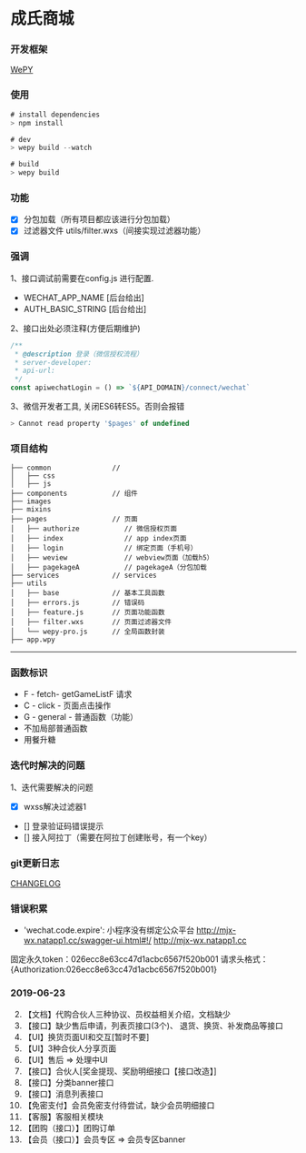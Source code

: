 # 成氏商城

### 开发框架
[WePY](https://tencent.github.io/wepy/)

### 使用
```js
# install dependencies
> npm install

# dev
> wepy build --watch

# build
> wepy build
```

### 功能
- [x] 分包加载（所有项目都应该进行分包加载）
- [x] 过滤器文件 utils/filter.wxs（间接实现过滤器功能）

### 强调
1、接口调试前需要在config.js 进行配置.
- WECHAT_APP_NAME [后台给出]
- AUTH_BASIC_STRING [后台给出]

2、接口出处必须注释(方便后期维护)
```js
/**
 * @description 登录（微信授权流程）
 * server-developer: 
 * api-url:
 */
const apiwechatLogin = () => `${API_DOMAIN}/connect/wechat`
```

3、微信开发者工具, 关闭ES6转ES5。否则会报错
```js
> Cannot read property '$pages' of undefined
```

### 项目结构

```
├── common               // 
│   ├── css
│   ├── js
├── components           // 组件
├── images   
├── mixins   
├── pages                // 页面
│   ├── authorize           // 微信授权页面
│   ├── index               // app index页面   
│   ├── login               // 绑定页面（手机号） 
│   ├── weview              // webview页面（加载h5）
│   ├── pagekageA           // pagekageA（分包加载
├── services             // services
├── utils
│   ├── base             // 基本工具函数
│   ├── errors.js        // 错误码
│   ├── feature.js       // 页面功能函数
│   ├── filter.wxs       // 页面过滤器文件
│   └── wepy-pro.js      // 全局函数封装
├── app.wpy
```

---

### 函数标识
- F - fetch- getGameListF  请求
- C - click - 页面点击操作
- G - general - 普通函数（功能）
- 不加局部普通函数
- 用餐升糖



### 迭代时解决的问题

1、迭代需要解决的问题
  - [X] wxss解决过滤器1
  - [] 登录验证码错误提示
  - [] 接入阿拉丁（需要在阿拉丁创建账号，有一个key）

### git更新日志
[CHANGELOG](./CHANGELOG.md)


### 错误积累
- 'wechat.code.expire': 小程序没有绑定公众平台
http://mjx-wx.natapp1.cc/swagger-ui.html#!/
http://mjx-wx.natapp1.cc

固定永久token：026ecc8e63cc47d1acbc6567f520b001
请求头格式：{Authorization:026ecc8e63cc47d1acbc6567f520b001}

### 2019-06-23
2. 【文档】代购合伙人三种协议、员权益相关介绍，文档缺少
4. 【接口】缺少售后申请，列表页接口(3个)、 退货、换货、补发商品等接口
5. 【UI】换货页面UI和交互[暂时不要]
6. 【UI】3种合伙人分享页面
7. 【UI】售后 => 处理中UI
9. 【接口】合伙人[奖金提现、奖励明细接口【接口改造】]
10. 【接口】分类banner接口
11. 【接口】消息列表接口
12. 【免密支付】会员免密支付待尝试，缺少会员明细接口
13. 【客服】客服相关模块
14. 【团购（接口）】团购订单
16. 【会员（接口）】会员专区 => 会员专区banner
